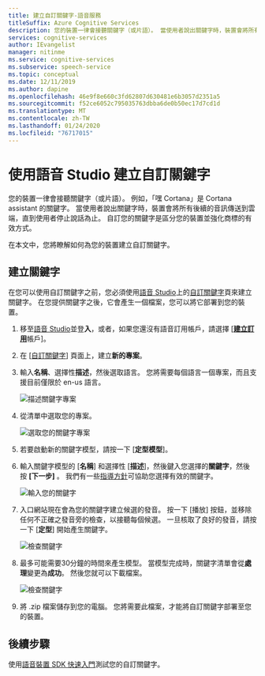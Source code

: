 ```yaml
---
title: 建立自訂關鍵字-語音服務
titleSuffix: Azure Cognitive Services
description: 您的裝置一律會接聽關鍵字（或片語）。 當使用者說出關鍵字時，裝置會將所有後續的音訊傳送到雲端，直到使用者停止說話為止。 自訂您的關鍵字是區分您的裝置並強化商標的有效方式。
services: cognitive-services
author: IEvangelist
manager: nitinme
ms.service: cognitive-services
ms.subservice: speech-service
ms.topic: conceptual
ms.date: 12/11/2019
ms.author: dapine
ms.openlocfilehash: 46e9f8e660c3fd62807d630481e6b3057d2351a5
ms.sourcegitcommit: f52ce6052c795035763dbba6de0b50ec17d7cd1d
ms.translationtype: MT
ms.contentlocale: zh-TW
ms.lasthandoff: 01/24/2020
ms.locfileid: "76717015"
---
```

# <a name="create-a-custom-keyword-using-speech-studio"></a>使用語音 Studio 建立自訂關鍵字

您的裝置一律會接聽關鍵字（或片語）。 例如，「嘿 Cortana」是 Cortana assistant 的關鍵字。 當使用者說出關鍵字時，裝置會將所有後續的音訊傳送到雲端，直到使用者停止說話為止。 自訂您的關鍵字是區分您的裝置並強化商標的有效方式。

在本文中，您將瞭解如何為您的裝置建立自訂關鍵字。

## <a name="create-your-keyword"></a>建立關鍵字

在您可以使用自訂關鍵字之前，您必須使用[語音 Studio](https://aka.ms/sdsdk-speechportal)上的[自訂關鍵字](https://aka.ms/sdsdk-wakewordportal)頁來建立關鍵字。 在您提供關鍵字之後，它會產生一個檔案，您可以將它部署到您的裝置。

1. 移至[語音 Studio](https://aka.ms/sdsdk-speechportal)並登**入**，或者，如果您還沒有語音訂用帳戶，請選擇 [[**建立訂用**](https://go.microsoft.com/fwlink/?linkid=2086754)帳戶]。

1. 在 [[自訂關鍵字](https://aka.ms/sdsdk-wakewordportal)] 頁面上，建立**新的專案**。 

1. 輸入**名稱**、選擇性**描述**，然後選取語言。 您將需要每個語言一個專案，而且支援目前僅限於 en-us 語言。

    ![描述關鍵字專案](media/custom-keyword/custom-kws-portal-new-project.png)

1. 從清單中選取您的專案。 

    ![選取您的關鍵字專案](media/custom-keyword/custom-kws-portal-project-list.png)

1. 若要啟動新的關鍵字模型，請按一下 [**定型模型**]。

1. 輸入關鍵字模型的 [**名稱**] 和選擇性 [**描述**]，然後鍵入您選擇的**關鍵字**，然後按 **[下一步]** 。 我們有一些[指導方針](speech-devices-sdk-kws-guidelines.md#choose-an-effective-keyword)可協助您選擇有效的關鍵字。

    ![輸入您的關鍵字](media/custom-keyword/custom-kws-portal-new-model.png)

1. 入口網站現在會為您的關鍵字建立候選的發音。 按一下 [播放] 按鈕，並移除任何不正確之發音旁的檢查，以接聽每個候選。 一旦核取了良好的發音，請按一下 [**定型**] 開始產生關鍵字。 

    ![檢查關鍵字](media/custom-keyword/custom-kws-portal-choose-prons.png)

1. 最多可能需要30分鐘的時間來產生模型。 當模型完成時，關鍵字清單會從**處理**變更為**成功**。 然後您就可以下載檔案。

    ![檢查關鍵字](media/custom-keyword/custom-kws-portal-download-model.png)

1. 將 .zip 檔案儲存到您的電腦。 您將需要此檔案，才能將自訂關鍵字部署至您的裝置。

## <a name="next-steps"></a>後續步驟

使用[語音裝置 SDK 快速入門](https://aka.ms/sdsdk-quickstart)測試您的自訂關鍵字。
